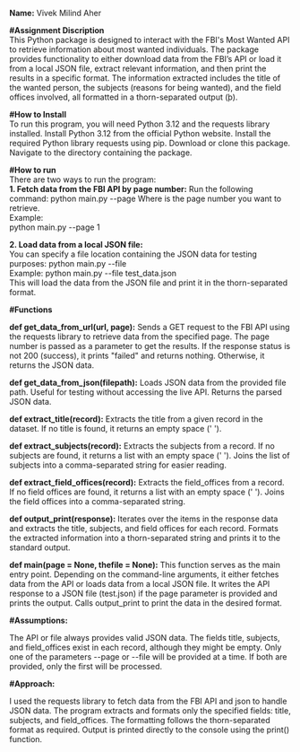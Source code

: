 **Name:** Vivek Milind Aher

**#Assignment Discription**\
This Python package is designed to interact with the FBI's Most Wanted API to retrieve information about most wanted individuals. The package provides functionality to either download data from the FBI’s API or load it from a local JSON file, extract relevant information, and then print the results in a specific format. The information extracted includes the title of the wanted person, the subjects (reasons for being wanted), and the field offices involved, all formatted in a thorn-separated output (þ).

**#How to Install**\
To run this program, you will need Python 3.12 and the requests library installed.
Install Python 3.12 from the official Python website.
Install the required Python library requests using pip.
Download or clone this package.
Navigate to the directory containing the package.


**#How to run**\
There are two ways to run the program:\
**1. Fetch data from the FBI API by page number:**
Run the following command:
python main.py --page <N>
Where <N> is the page number you want to retrieve.\
Example:\
python main.py --page 1

**2. Load data from a local JSON file:**\
You can specify a file location containing the JSON data for testing purposes:
python main.py --file <path-to-json-file>\
Example: 
python main.py --file test_data.json\
This will load the data from the JSON file and print it in the thorn-separated format.


**#Functions**

**def get_data_from_url(url, page):**
Sends a GET request to the FBI API using the requests library to retrieve data from the specified page. The page number is passed as a parameter to get the results.
If the response status is not 200 (success), it prints "failed" and returns nothing. Otherwise, it returns the JSON data.

**def get_data_from_json(filepath):**
Loads JSON data from the provided file path. Useful for testing without accessing the live API.
Returns the parsed JSON data.

**def extract_title(record):**
Extracts the title from a given record in the dataset. If no title is found, it returns an empty space (' ').

**def extract_subjects(record):**
Extracts the subjects from a record. If no subjects are found, it returns a list with an empty space (' ').
Joins the list of subjects into a comma-separated string for easier reading.

**def extract_field_offices(record):**
Extracts the field_offices from a record. If no field offices are found, it returns a list with an empty space (' ').
Joins the field offices into a comma-separated string.

**def output_print(response):**
Iterates over the items in the response data and extracts the title, subjects, and field offices for each record.
Formats the extracted information into a thorn-separated string and prints it to the standard output.

**def main(page = None, thefile = None):**
This function serves as the main entry point. Depending on the command-line arguments, it either fetches data from the API or loads data from a local JSON file.
It writes the API response to a JSON file (test.json) if the page parameter is provided and prints the output.
Calls output_print to print the data in the desired format.



**#Assumptions:**

The API or file always provides valid JSON data.
The fields title, subjects, and field_offices exist in each record, although they might be empty.
Only one of the parameters --page or --file will be provided at a time. If both are provided, only the first will be processed.

**#Approach:**

I used the requests library to fetch data from the FBI API and json to handle JSON data.
The program extracts and formats only the specified fields: title, subjects, and field_offices. The formatting follows the thorn-separated format as required.
Output is printed directly to the console using the print() function.

